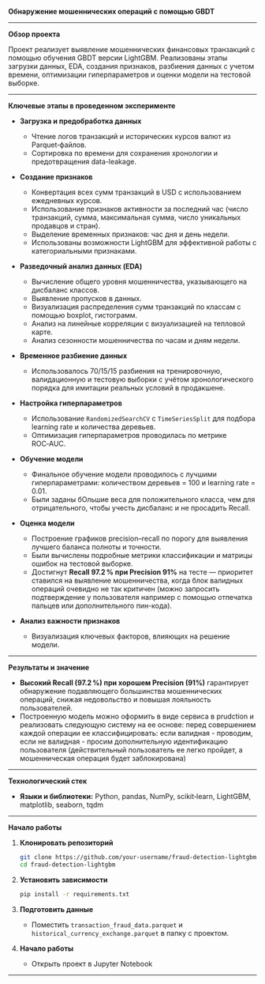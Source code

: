 **Обнаружение мошеннических операций с помощью GBDT**

---

**Обзор проекта**

Проект реализует выявление мошеннических финансовых транзакций с помощью обучения GBDT версии LightGBM. Реализованы этапы загрузки данных, EDA, создания признаков, разбиения данных с учетом времени, оптимизации гиперпараметров и оценки модели на тестовой выборке.

---

**Ключевые этапы в проведенном эксперименте**

* **Загрузка и предобработка данных**

  * Чтение логов транзакций и исторических курсов валют из Parquet‑файлов.
  * Сортировка по времени для сохранения хронологии и предотвращения data-leakage.

* **Создание признаков**

  * Конвертация всех сумм транзакций в USD с использованием ежедневных курсов.
  * Использование признаков активности за последний час (число транзакций, сумма, максимальная сумма, число уникальных продавцов и стран).
  * Выделение временных признаков: час дня и день недели.
  * Использованы возможности LightGBM для эффективной работы с категориальными признаками.

* **Разведочный анализ данных (EDA)**

  * Вычисление общего уровня мошенничества, указывающего на дисбаланс классов.
  * Выявление пропусков в данных.
  * Визуализация распределения сумм транзакций по классам с помощью boxplot, гистограмм.
  * Анализ на линейные корреляции с визуализацией на тепловой карте.
  * Анализ сезонности мошенничества по часам и дням недели.

* **Временное разбиение данных**

  * Использовалось 70/15/15 разбиения на тренировочную, валидационную и тестовую выборки с учётом хронологического порядка для имитации реальных условий в продакшене.

* **Настройка гиперпараметров**

  * Использование `RandomizedSearchCV` с `TimeSeriesSplit` для подбора learning rate и количества деревьев.
  * Оптимизация гиперпараметров проводилась по метрике ROC‑AUC.

* **Обучение модели**

  * Финальное обучение модели проводилось с лучшими гиперпараметрами: количеством деревьев = 100 и learning rate = 0.01.
  * Были заданы бОльшие веса для положительного класса, чем для отрицательного, чтобы учесть дисбаланс и не просадить Recall.

* **Оценка модели**

  * Построение графиков precision–recall по порогу для выявления лучшего баланса полноты и точности.
  * Были вычислены подробные метрики классификации и матрицы ошибок на тестовой выборке.
  * Достигнут **Recall 97.2 % при Precision 91%** на тесте — приоритет ставился на выявление мошенничества, когда блок валидных операций очевидно не так критичен (можно запросить подтверждение у пользователя например с помощью отпечатка пальцев или дополнительного пин-кода).

* **Анализ важности признаков**

  * Визуализация ключевых факторов, влияющих на решение модели.

---

**Результаты и значение**

* **Высокий Recall (97.2 %) при хорошем Precision (91%)** гарантирует обнаружение подавляющего большинства мошеннических операций, снижая недовольство и повышая лояльность пользователей.
* Построенную модель можно оформить в виде сервиса в prudction и реализовать следующую систему на ее основе: перед совершением каждой операции ее классифицировать: если валидная - проводим, если не валидная - просим дополнительную идентификацию пользователя (действительный пользователь ее легко пройдет, а мошенническая операция будет заблокирована)

---

**Технологический стек**

* **Языки и библиотеки:** Python, pandas, NumPy, scikit‑learn, LightGBM, matplotlib, seaborn, tqdm

---

**Начало работы**

1. **Клонировать репозиторий**

   ```bash
   git clone https://github.com/your-username/fraud-detection-lightgbm.git
   cd fraud-detection-lightgbm
   ```
2. **Установить зависимости**

   ```bash
   pip install -r requirements.txt
   ```
3. **Подготовить данные**

   * Поместить `transaction_fraud_data.parquet` и `historical_currency_exchange.parquet` в папку с проектом.
4. **Начало работы**

   * Открыть проект в Jupyter Notebook

---
